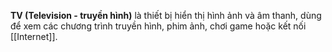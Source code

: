**TV (Television - truyền hình)** là thiết bị hiển thị hình ảnh và âm thanh, dùng để xem các chương trình truyền hình, phim ảnh, chơi game hoặc kết nối [[Internet]].